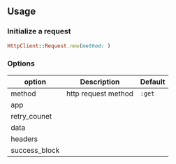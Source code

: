## Usage

### Initialize a request

```ruby
HttpClient::Request.new(method: )
```




### Options

| option        | Description | Default |
|---------------|-------------|---------|
| method        | http request method | ```:get``` |
| app           | |
| retry_counet  | |
| data          | |
| headers       | |
| success_block |
